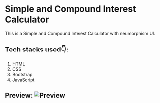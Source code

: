 # Simple and Compound Interest Calculator

This is a Simple and Compound Interest Calculator with neumorphism UI.

## Tech stacks used👇:

1. HTML
2. CSS
3. Bootstrap
4. JavaScript

## Preview: ![Preview](https://user-images.githubusercontent.com/67384625/156553030-4a90d4d5-d79e-4ec2-90e6-12aa7410862b.png)
